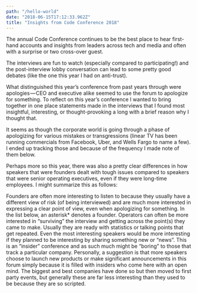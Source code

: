 ```yaml
---
path: "/hello-world"
date: "2018-06-15T17:12:33.962Z"
title: "Insights from Code Conference 2018"
---
```

The annual Code Conference continues to be the best place to hear first-hand accounts and insights from leaders across tech and media and often with a surprise or two cross-over guest.

The interviews are fun to watch (especially compared to participating!) and the post-interview lobby conversation can lead to some pretty good debates (like the one this year I had on anti-trust).

What distinguished this year’s conference from past years through were apologies — CEO and executive alike seemed to use the forum to apologize for something.
To reflect on this year’s conference I wanted to bring together in one place statements made in the interviews that I found most insightful, interesting, or thought-provoking a long with a brief reason why I thought that.

It seems as though the corporate world is going through a phase of apologizing for various mistakes or transgressions (linear TV has been running commercials from Facebook, Uber, and Wells Fargo to name a few). I ended up tracking those and because of the frequency I made note of them below.

Perhaps more so this year, there was also a pretty clear differences in how speakers that were founders dealt with tough issues compared to speakers that were senior operating executives, even if they were long-time employees. I might summarize this as follows:

Founders are often more interesting to listen to because they usually have a different view of risk (of being interviewed) and are much more interested in expressing a clear point of view, even when apologizing for something. In the list below, an asterisk* denotes a founder.
Operators can often be more interested in “surviving” the interview and getting across the point(s) they came to make. Usually they are ready with statistics or talking points that get repeated.
Even the most interesting speakers would be more interesting if they planned to be interesting by sharing something new or “news”. This is an “insider” conference and as such much might be “boring” to those that track a particular company. Personally, a suggestion is that more speakers choose to launch new products or make significant announcements in this forum simply because it is filled with insiders who come here with an open mind. The biggest and best companies have done so but then moved to first party events, but generally these are far less interesting than they used to be because they are so scripted.